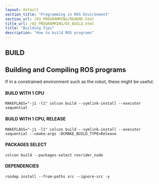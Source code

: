 ```yaml
---
layout: default
section_title: "Programming in ROS Environment"
section_url: /03_PROGRAMMING/README.html
title_url: /03_PROGRAMMING/04_BUILD.html
title: "Building Tips"
description: "How to build ROS programs"
---
```


## BUILD

## Building and Compiling ROS programs

If in a constrained environment such as the robot, these might be useful.

#### BUILD WITH 1 CPU
```
MAKEFLAGS="-j1 -l1" colcon build --symlink-install --executor sequential
```
#### BUILD WITH 1 CPU, RELEASE
```
MAKEFLAGS="-j1 -l1" colcon build --symlink-install --executor sequential --cmake-args -DCMAKE_BUILD_TYPE=Release
```
#### PACKAGES SELECT
```
colcon build --packages-select rosrider_node
```
#### DEPENDENCIES
```
rosdep install --from-paths src --ignore-src -y
```
